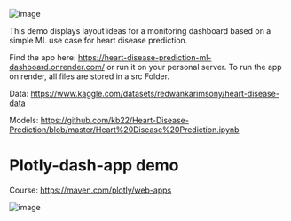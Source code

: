 ![image](https://github.com/miriamelia/plotly-dash/assets/29278598/c9c4ee98-3000-436d-af90-3e24580b7785)

This demo displays layout ideas for a monitoring dashboard based on a simple ML use case for heart disease prediction.

Find the app here: https://heart-disease-prediction-ml-dashboard.onrender.com/ or run it on your personal server.
To run the app on render, all files are stored in a src Folder.

Data: https://www.kaggle.com/datasets/redwankarimsony/heart-disease-data

Models: https://github.com/kb22/Heart-Disease-Prediction/blob/master/Heart%20Disease%20Prediction.ipynb

# Plotly-dash-app demo
Course: https://maven.com/plotly/web-apps

![image](https://github.com/miriamelia/plotly-dash/assets/29278598/5e18ecad-599c-4a82-b444-296e10f4e657)
